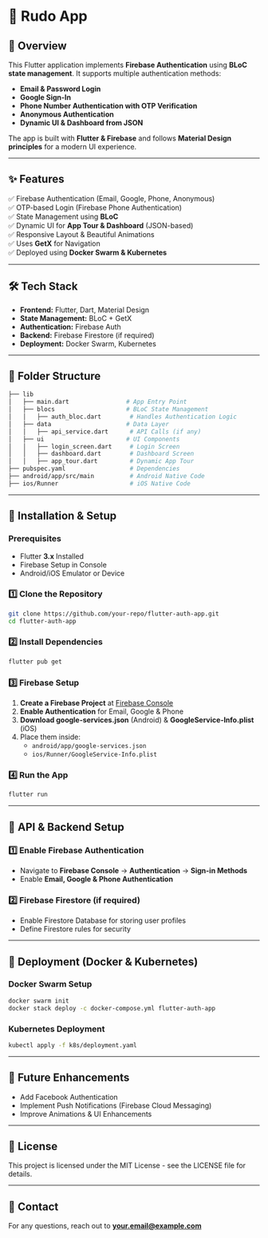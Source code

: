 # 📱 Rudo App 

## 🚀 Overview
This Flutter application implements **Firebase Authentication** using **BLoC state management**. It supports multiple authentication methods:
- **Email & Password Login**
- **Google Sign-In**
- **Phone Number Authentication with OTP Verification**
- **Anonymous Authentication**
- **Dynamic UI & Dashboard from JSON**

The app is built with **Flutter & Firebase** and follows **Material Design principles** for a modern UI experience.

---

## ✨ Features
✅ Firebase Authentication (Email, Google, Phone, Anonymous)  
✅ OTP-based Login (Firebase Phone Authentication)  
✅ State Management using **BLoC**  
✅ Dynamic UI for **App Tour & Dashboard** (JSON-based)  
✅ Responsive Layout & Beautiful Animations  
✅ Uses **GetX** for Navigation  
✅ Deployed using **Docker Swarm & Kubernetes**  

---

## 🛠️ Tech Stack
- **Frontend:** Flutter, Dart, Material Design
- **State Management:** BLoC + GetX
- **Authentication:** Firebase Auth
- **Backend:** Firebase Firestore (if required)
- **Deployment:** Docker Swarm, Kubernetes

---

## 📂 Folder Structure
```bash
├── lib
│   ├── main.dart                # App Entry Point
│   ├── blocs                    # BLoC State Management
│   │   ├── auth_bloc.dart        # Handles Authentication Logic
│   ├── data                     # Data Layer
│   │   ├── api_service.dart      # API Calls (if any)
│   ├── ui                       # UI Components
│   │   ├── login_screen.dart     # Login Screen
│   │   ├── dashboard.dart        # Dashboard Screen
│   │   ├── app_tour.dart         # Dynamic App Tour
├── pubspec.yaml                  # Dependencies
├── android/app/src/main          # Android Native Code
├── ios/Runner                    # iOS Native Code
```

---

## 🔧 Installation & Setup
### Prerequisites
- Flutter **3.x** Installed
- Firebase Setup in Console
- Android/iOS Emulator or Device

### 1️⃣ Clone the Repository
```sh
git clone https://github.com/your-repo/flutter-auth-app.git
cd flutter-auth-app
```

### 2️⃣ Install Dependencies
```sh
flutter pub get
```

### 3️⃣ Firebase Setup
1. **Create a Firebase Project** at [Firebase Console](https://console.firebase.google.com/)
2. **Enable Authentication** for Email, Google & Phone
3. **Download google-services.json** (Android) & **GoogleService-Info.plist** (iOS)
4. Place them inside:
   - `android/app/google-services.json`
   - `ios/Runner/GoogleService-Info.plist`

### 4️⃣ Run the App
```sh
flutter run
```

---

## 🔌 API & Backend Setup
### 1️⃣ Enable Firebase Authentication
- Navigate to **Firebase Console** → **Authentication** → **Sign-in Methods**
- Enable **Email, Google & Phone Authentication**

### 2️⃣ Firebase Firestore (if required)
- Enable Firestore Database for storing user profiles
- Define Firestore rules for security

---

## 🚀 Deployment (Docker & Kubernetes)
### Docker Swarm Setup
```sh
docker swarm init
docker stack deploy -c docker-compose.yml flutter-auth-app
```

### Kubernetes Deployment
```sh
kubectl apply -f k8s/deployment.yaml
```

---

## 🎯 Future Enhancements
- Add Facebook Authentication
- Implement Push Notifications (Firebase Cloud Messaging)
- Improve Animations & UI Enhancements

---

## 📜 License
This project is licensed under the MIT License - see the LICENSE file for details.

---

## 📧 Contact
For any questions, reach out to **your.email@example.com**

